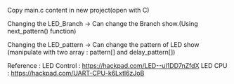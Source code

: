 Copy main.c content in new project(open with C)

Changing the LED_Branch -> Can change the Branch show.(Using next_pattern() function)

Changing the LED_pattern -> Can change the pattern of LED show (manipulate with two array : pattern[] and delay_pattern[])

Reference : 
LED Control : https://hackpad.com/LED--uI1DD7nZfdX
LED CPU : https://hackpad.com/UART-CPU-k6Lxtl6zJoB